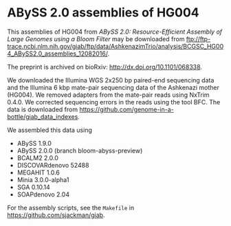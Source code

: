 # ABySS 2.0 assemblies of HG004

This assemblies of HG004 from *ABySS 2.0: Resource-Efficient Assembly of Large Genomes using a Bloom Filter* may be downloaded from
<ftp://ftp-trace.ncbi.nlm.nih.gov/giab/ftp/data/AshkenazimTrio/analysis/BCGSC_HG004_ABySS2.0_assemblies_12082016/>.

The preprint is archived on bioRxiv: <http://dx.doi.org/10.1101/068338>.

We downloaded the Illumina WGS 2x250 bp paired-end sequencing data and the Illumina 6 kbp mate-pair sequencing data of the Ashkenazi mother (HG004). We removed adapters from the mate-pair reads using NxTrim 0.4.0. We corrected sequencing errors in the reads using the tool BFC. The data is downloaded from <https://github.com/genome-in-a-bottle/giab_data_indexes>.

We assembled this data using

+ ABySS 1.9.0
+ ABySS 2.0.0 (branch bloom-abyss-preview)
+ BCALM2 2.0.0
+ DISCOVARdenovo 52488
+ MEGAHIT 1.0.6
+ Minia 3.0.0-alpha1
+ SGA 0.10.14
+ SOAPdenovo 2.04

For the assembly scripts, see the `Makefile` in <https://github.com/sjackman/giab>.
